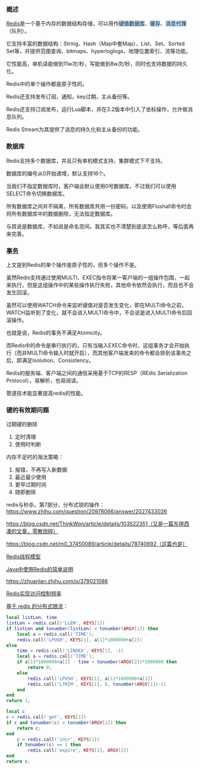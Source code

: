 ### 概述

[Redis](https://www.runoob.com/redis/redis-data-types.html)是一个基于内存的数据结构存储，可以用作<span style=background:#c2e2ff>键值数据库</span>、<span style=background:#c2e2ff>缓存</span>、<span style=background:#c2e2ff>消息代理</span>（队列）。

它支持丰富的数据结构：String、Hash（Map中套Map）、List、Set、Sorted Set等，并提供范围查询、bitmaps、hyperloglogs、地理位置索引、流等功能。

它性能高，单机读能做到11w次/秒，写能做到8w次/秒，同时也支持数据的持久化。

Redis中的单个操作都是原子性的。

Redis还支持发布订阅，通知，key过期，主从备份等。

Redis还支持订阅发布，运行Lua脚本，并在3.2版本中引入了坐标操作，允许做消息队列。

Redis Stream为其提供了消息的持久化和主从备份的功能。



### 数据库

Redis支持多个数据库，并且只有单机模式支持，集群模式下不支持。

数据库的编号从0开始递增，默认支持16个。

当我们不指定数据库时，客户端会默认使用0号数据库，不过我们可以使用SELECT命令切换数据库。

所有数据库之间并不隔离，所有数据库共用一份密码，以及使用Flushall命令时会将所有数据库中的数据删除，无法指定数据库。

与其说是数据库，不如说是命名空间。我其实也不清楚到底该怎么称呼，等后面再来完善。



### [事务](https://www.runoob.com/redis/redis-data-types.html)

上文提到Redis的单个操作是原子性的，但多个操作不是。

虽然Redis支持通过使用MULTI、EXEC指令将某一客户端的一组操作包围，一起来执行，但是这组操作中的某些操作执行失败，其他命令依然会执行，而且也不会发生回滚。

虽然可以使用WATCH命令来监听键值对是否发生变化，即在MULTI命令之前，WATCH监听到了变化，就不会进入MULTI命令中，不会说是进入MULTI命令后回滚操作。

也就是说，Redis的事务不满足Atomicity。

而Redis中的命令是串行执行的，只有当输入EXEC命令时，这组事务才会开始执行（而非MULTI命令输入时就开启），而其他客户端发来的命令都会排到该事务之后，即满足Isolution、Consistency。

Redis的服务端、客户端之间的通信采用基于TCP的RESP（REdis Serialization Protocol），易解析，也易阅读。

管道技术能显著提高redis的性能。



### 键的有效期问题

过期键的删除

1. 定时清理
2. 使用时判断

内存不足时的淘汰策略：

1. 报错，不再写入新数据
2. 最近最少使用
3. 更早过期时间
4. 随即删除



redis与秒杀，第7部分，分布式锁的操作：https://www.zhihu.com/question/20978066/answer/2027433026

https://blog.csdn.net/ThinkWon/article/details/103522351（又是一篇东拼西凑的文章，零散琐碎）

https://blog.csdn.net/m0_37450089/article/details/78740692（这篇也是）

[Redis线程模型](https://www.cnblogs.com/barrywxx/p/8570821.html)

[Java中使用Redis的简单说明](https://www.cnblogs.com/edisonfeng/p/3571870.html)

https://zhuanlan.zhihu.com/p/379021086

[Redis实现访问控制频率](https://www.cnblogs.com/duanxz/p/4494072.html)

[基于 redis 的分布式限流](https://www.cnblogs.com/duanxz/p/4123068.html#c-2)：

```lua
local listLen, time
listLen = redis.call('LLEN', KEYS[1])
if listLen and tonumber(listLen) < tonumber(ARGV[1]) then
    local a = redis.call('TIME');
    redis.call('LPUSH', KEYS[1], a[1]*1000000+a[2])
else
    time = redis.call('LINDEX', KEYS[1], -1)
    local a = redis.call('TIME');
    if a[1]*1000000+a[2] - time < tonumber(ARGV[2])*1000000 then
        return 0;
    else
        redis.call('LPUSH', KEYS[1], a[1]*1000000+a[2])
        redis.call('LTRIM', KEYS[1], 0, tonumber(ARGV[1])-1)
    end
end
return 1;
```

```lua
local c
c = redis.call('get', KEYS[1])
if c and tonumber(c) > tonumber(ARGV[1]) then
    return c;
end
    c = redis.call('incr', KEYS[1])
    if tonumber(c) == 1 then
        redis.call('expire', KEYS[1], ARGV[2])
end
return c;
```

